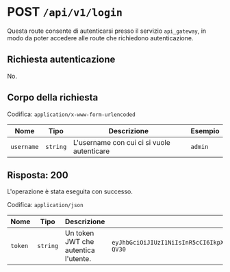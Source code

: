 # POST `/api/v1/login`

Questa route consente di autenticarsi presso il servizio `api_gateway`, in modo da poter accedere alle route che richiedono autenticazione.

## Richiesta autenticazione

No.

## Corpo della richiesta

Codifica: `application/x-www-form-urlencoded`

<!--raw-typst
#figure(
   table(
        columns: (1fr, 1fr, 3fr, 2fr),
        inset: 5pt,
        align: horizon,
        table.header(
            [#text(fill:white)[Nome]],
            [#text(fill:white)[Tipo]],
            [#text(fill:white)[Descrizione]],
            [#text(fill:white)[Esempio]],
        ),
        [ `username`], [`string`], [L'username con cui ci si vuole autenticare], [`admin`],
   ),
   caption: [Corpo della richiesta di POST `/api/v1/login`],
)
-->

<!--typst-begin-exclude-->
| Nome | Tipo | Descrizione | Esempio |
|------------ |---------- |-------------------------------------------- |----------- |
| `username` | `string` | L'username con cui ci si vuole autenticare | `admin` |
<!--typst-end-exclude-->
## Risposta: 200

L'operazione è stata eseguita con successo.

Codifica: `application/json`

<!--raw-typst
#figure(
   table(
        columns: (1fr, 1fr, 1.5fr, 4.5fr),
        inset: 5pt,
        align: horizon,
        table.header(
            [#text(fill:white)[Nome]],
            [#text(fill:white)[Tipo]],
            [#text(fill:white)[Descrizione]],
            [#text(fill:white)[Esempio]],
        ),
        [ `token`], [`string`], [Un token JWT che autentica l'utente.], [`eyJhbGciOiJIUzI1NiIsInR5cCI6IkpXVCJ9.
        eyJzdWIiOiIxMjM0NTY3ODkwIiwibmFtZ
        SI6IkpvaG4gRG9lIiwiYWRtaW4iOn
        RydWUsImlhdCI6MTUxNjIzOTAyMn0.
        KMUFsIDTnFmyG3nMiGM6H9FNFUROf3wh7SmqJp-QV30`],
   ),
   caption: [Risposta di POST `/api/v1/login`],
)
-->

<!--typst-begin-exclude-->
| Nome | Tipo | Descrizione | Esempio |
|------------ |---------- |-------------------------------------------- |----------- |
| `token` | `string` | Un token JWT che autentica l'utente. | `eyJhbGciOiJIUzI1NiIsInR5cCI6IkpXVCJ9.eyJzdWIiOiIxMjM0NTY3ODkwIiwibmFtZSI6IkpvaG4gRG9lIiwiYWRtaW4iOnRydWUsImlhdCI6MTUxNjIzOTAyMn0.KMUFsIDTnFmyG3nMiGM6H9FNFUROf3wh7SmqJp-QV30` |
<!--typst-end-exclude-->
